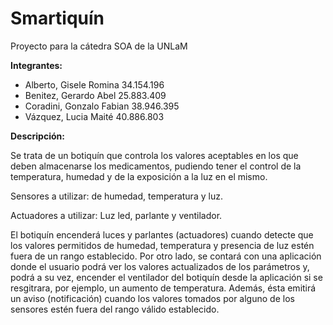 # Smartiquín
Proyecto para la cátedra SOA de la UNLaM

**Integrantes:**

* Alberto, Gisele Romina		34.154.196
* Benitez, Gerardo Abel		25.883.409
* Coradini, Gonzalo Fabian		38.946.395
* Vázquez, Lucia Maité		40.886.803

**Descripción:**

Se trata de un botiquín que controla los valores aceptables en los que deben almacenarse los medicamentos, pudiendo tener el control de la temperatura, humedad y de la exposición a la luz en el mismo.

Sensores a utilizar: de humedad, temperatura y luz.

Actuadores a utilizar: Luz led, parlante y ventilador.

El botiquín encenderá luces y parlantes (actuadores) cuando detecte que los valores permitidos de humedad, temperatura y presencia de luz estén fuera de un rango establecido. Por otro lado, se contará con una aplicación donde el usuario podrá ver los valores actualizados de los parámetros y, podrá a su vez, encender el ventilador del botiquín desde la aplicación si se resgitrara, por ejemplo, un aumento de temperatura. Además, ésta emitirá un aviso (notificación) cuando los valores tomados por alguno de los sensores estén fuera del rango válido establecido.
